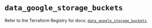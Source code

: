 # `data_google_storage_buckets`

Refer to the Terraform Registry for docs: [`data_google_storage_buckets`](https://registry.terraform.io/providers/hashicorp/google/6.35.0/docs/data-sources/storage_buckets).
